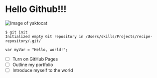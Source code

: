 # Hello Github!!!
![Image of yaktocat](https://octodex.github.com/images/yaktocat.png)
```
$ git init
Initialized empty Git repository in /Users/skills/Projects/recipe-repository/.git/
```
```
var myVar = "Hello, world!";
```
- [ ] Turn on GitHub Pages
- [ ] Outline my portfolio
- [ ] Introduce myself to the world
